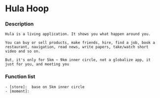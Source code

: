 # Hula Hoop

### Description

```textmate
Hula is a living application. It shows you what happen around you.     

You can buy or sell products, make friends, hire, find a job, book a restaurant, navigation, read news, write papers, take/watch short video and so on.

But, it's only for 5km ~ 9km inner circle, not a globalize app, it just for you, and meeting you
```


### Function list
    - [store]:  base on 5km inner circle
    - [moment]:  